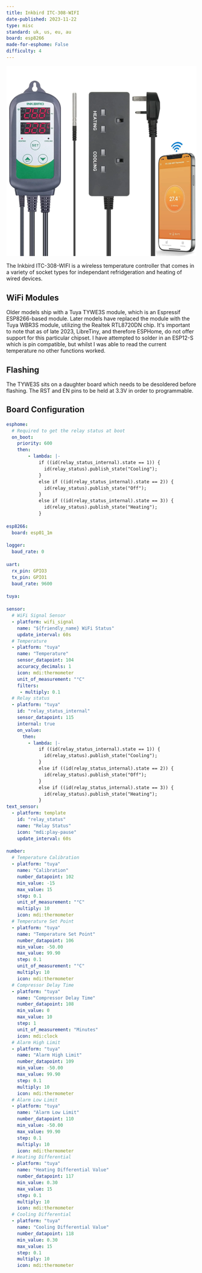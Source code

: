 ```yaml
---
title: Inkbird ITC-308-WIFI
date-published: 2023-11-22
type: misc
standard: uk, us, eu, au
board: esp8266
made-for-esphome: False
difficulty: 4
---
```


![Inkbird ITC-308-WIFI](Inkbird-ITC-308-WIFI.png "Inkbird ITC-308-WIFI")

The Inkbird ITC-308-WIFI is a wireless temperature controller that comes in a variety of socket types for independant refridgeration and heating of wired devices.

## WiFi Modules

Older models ship with a Tuya TYWE3S module, which is an Espressif ESP8266-based module. Later models have replaced the module with the Tuya WBR3S module, utilizing the Realtek RTL8720DN chip. It's important to note that as of late 2023, LibreTiny, and therefore ESPHome, do not offer support for this particular chipset.  I have attempted to solder in an ESP12-S which is pin compatible, but whilst I was able to read the current temperature no other functions worked.

## Flashing

The TYWE3S sits on a daughter board which needs to be desoldered before flashing.  The RST and EN pins to be held at 3.3V in order to programmable.

## Board Configuration

```yaml
esphome:
  # Required to get the relay status at boot
  on_boot:
    priority: 600
    then:
        - lambda: |-
            if ((id(relay_status_internal).state == 1)) {
              id(relay_status).publish_state("Cooling");
            }
            else if ((id(relay_status_internal).state == 2)) {
              id(relay_status).publish_state("Off");
            }
            else if ((id(relay_status_internal).state == 3)) {
              id(relay_status).publish_state("Heating");
            }

esp8266:
  board: esp01_1m

logger:
  baud_rate: 0

uart:
  rx_pin: GPIO3
  tx_pin: GPIO1
  baud_rate: 9600

tuya:

sensor:
  # WiFi Signal Sensor
  - platform: wifi_signal
    name: "${friendly_name} WiFi Status"
    update_interval: 60s
  # Temperature
  - platform: "tuya"
    name: "Temperature"
    sensor_datapoint: 104
    accuracy_decimals: 1
    icon: mdi:thermometer
    unit_of_measurement: "°C"
    filters:
     - multiply: 0.1
  # Relay status
  - platform: "tuya"
    id: "relay_status_internal"
    sensor_datapoint: 115
    internal: true
    on_value:
      then:
        - lambda: |-
            if ((id(relay_status_internal).state == 1)) {
              id(relay_status).publish_state("Cooling");
            }
            else if ((id(relay_status_internal).state == 2)) {
              id(relay_status).publish_state("Off");
            }
            else if ((id(relay_status_internal).state == 3)) {
              id(relay_status).publish_state("Heating");
            }
text_sensor:
  - platform: template
    id: "relay_status"
    name: "Relay Status"
    icon: "mdi:play-pause"
    update_interval: 60s

number:
  # Temperature Calibration
  - platform: "tuya"
    name: "Calibration"
    number_datapoint: 102
    min_value: -15
    max_value: 15
    step: 0.1
    unit_of_measurement: "°C"
    multiply: 10
    icon: mdi:thermometer
  # Temperature Set Point
  - platform: "tuya"
    name: "Temperature Set Point"
    number_datapoint: 106
    min_value: -50.00
    max_value: 99.90
    step: 0.1
    unit_of_measurement: "°C"
    multiply: 10
    icon: mdi:thermometer
  # Compressor Delay Time
  - platform: "tuya"
    name: "Compressor Delay Time"
    number_datapoint: 108
    min_value: 0
    max_value: 10
    step: 1
    unit_of_measurement: "Minutes"
    icon: mdi:clock
  # Alarm High Limit
  - platform: "tuya"
    name: "Alarm High Limit"
    number_datapoint: 109
    min_value: -50.00
    max_value: 99.90
    step: 0.1
    multiply: 10
    icon: mdi:thermometer
  # Alarm Low Limit
  - platform: "tuya"
    name: "Alarm Low Limit"
    number_datapoint: 110
    min_value: -50.00
    max_value: 99.90
    step: 0.1
    multiply: 10
    icon: mdi:thermometer
  # Heating Differential
  - platform: "tuya"
    name: "Heating Differential Value"
    number_datapoint: 117
    min_value: 0.30
    max_value: 15
    step: 0.1
    multiply: 10
    icon: mdi:thermometer
  # Cooling Differential
  - platform: "tuya"
    name: "Cooling Differential Value"
    number_datapoint: 118
    min_value: 0.30
    max_value: 15
    step: 0.1
    multiply: 10
    icon: mdi:thermometer
    